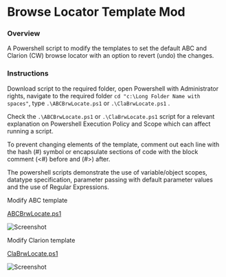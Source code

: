 # Browse Locator Template Mod

### Overview 

A Powershell script to modify the templates to set the default ABC and Clarion (CW) browse locator with an option to revert (undo) the changes.


### Instructions

Download script to the required folder, open Powershell with Administrator rights, navigate to the required folder ```cd "c:\Long Folder Name with spaces"```, type ```.\ABCBrwLocate.ps1``` or ```.\ClaBrwLocate.ps1``` .

Check the ```.\ABCBrwLocate.ps1``` or ```.\ClaBrwLocate.ps1``` script for a relevant explanation on Powershell Execution Policy and Scope which can affect running a script.

To prevent changing elements of the template, comment out each line with the hash (#) symbol or encapsulate sections of code with the block comment (<#) before and (#>) after.

The powershell scripts demonstrate the use of variable/object scopes, datatype specification, parameter passing with default parameter values and the use of Regular Expressions.

Modify ABC template 

[ABCBrwLocate.ps1](/ABCBrwLocate.ps1)

![Screenshot](https://github.com/Intelligent-Silicon/Clarion-Template-Customisation/tree/main/ABCBrwLocate.png)


Modify Clarion template

[ClaBrwLocate.ps1](/ClaBrwLocate.ps1)

![Screenshot](https://github.com/Intelligent-Silicon/Clarion-Template-Customisation/tree/main/ClaBrwLocate.png)



